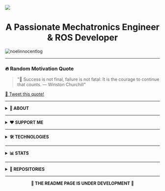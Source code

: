 [![](https://github.com/noelinnocentlog/noelinnocentlog/blob/main/Resource/Profile.gif)](https://linktr.ee/noelinnocentlog/)<!-- If you want the template for my gif, email me! -->
<h1 align="center">A Passionate Mechatronics Engineer & ROS Developer</h1>
<p align="left">
  <img src="https://komarev.com/ghpvc/?username=noelinnocentlog&label=Profile%20views&color=0e75b6&style=flat" alt="noelinnocentlog" />
</p>

---

### 🔥 Random Motivation Quote
> "📌 Success is not final, failure is not fatal: It is the courage to continue that counts. — Winston Churchill"

[📲 Tweet this quote!](https://twitter.com/intent/tweet?text=%22%F0%9F%93%8C%20Success%20is%20not%20final%2C%20failure%20is%20not%20fatal%3A%20It%20is%20the%20courage%20to%20continue%20that%20counts.%20%E2%80%94%20Winston%20Churchill%22%0A)

---

<details>
<summary><strong>📌 ABOUT</strong></summary>

- 🔭 Working on: **Autonomous Office Assistant Robot (ROS2)**
- 🌱 Learning: **Robotics Middleware, Motion Planning, Machine Vision**
- 💬 Ask me about: **ROS, VR, Python, Motion Planning Algorithms**
- 📫 Connect: [Linktree](https://linktr.ee/noelinnocentlog/)

</details>

---

<details>
<summary><strong>❤️ SUPPORT ME</strong></summary>

[![Buy Me a Coffee](https://img.shields.io/badge/Buy_Me_A_Coffee-F7DF1E.svg?style=for-the-badge&logo=buymeacoffee&logoColor=black)](https://buymeacoffee.com/noelinnoceq)  
[![Ko-fi](https://img.shields.io/badge/Ko_fi-%23F16061.svg?style=for-the-badge&logo=ko-fi&logoColor=white)](https://ko-fi.com/noelinnocent)  
[![Patreon](https://img.shields.io/badge/Patreon-%23F96854.svg?style=for-the-badge&logo=patreon&logoColor=white)](https://www.patreon.com/Noelinnocent)  
[![PayPal](https://img.shields.io/badge/PayPal-%2300457C.svg?style=for-the-badge&logo=paypal&logoColor=white)](https://www.paypal.me/noelinnocent)  
[![GitHub Sponsors](https://img.shields.io/badge/GitHub_Sponsors-%23EA4AAA.svg?style=for-the-badge&logo=githubsponsors&logoColor=white)](https://github.com/sponsors/NOEL369)

</details>

---

<details>
<summary><strong>🛠️ TECHNOLOGIES</strong></summary>

<img src="https://img.shields.io/badge/Arduino-00979D?style=for-the-badge&logo=arduino&logoColor=white" />
<img src="https://img.shields.io/badge/Python-3776AB?style=for-the-badge&logo=python&logoColor=white" />
<img src="https://img.shields.io/badge/ROS2-22314E?style=for-the-badge&logo=ros&logoColor=white" />
<img src="https://img.shields.io/badge/SolidWorks-00568C?style=for-the-badge&logo=solidworks&logoColor=white" />
<img src="https://img.shields.io/badge/Unity-000000?style=for-the-badge&logo=unity&logoColor=white" />
<img src="https://img.shields.io/badge/Bash-121011?style=for-the-badge&logo=gnu-bash&logoColor=white" />

</details>

---

<details>
<summary><strong>📊 STATS</strong></summary>

<p align="center">
  <img src="https://github-readme-stats.vercel.app/api?username=noel369&show_icons=true&locale=en&theme=radical" alt="noel369" />
  <img src="https://github-readme-streak-stats.herokuapp.com/?user=noel369&theme=radical" alt="noel369" />
  <img src="https://github-readme-stats.vercel.app/api/top-langs/?username=noel369&layout=compact&theme=radical" alt="noel369" />
</p>

</details>

---

<details>
<summary><strong>📁 REPOSITORIES</strong></summary>

- 🚘 [**Roshai Autonomous Vehicle Kit**](https://github.com/yourrepo)  
- 🤖 [**Autonomous Office Assistant Robot**](https://github.com/yourrepo)  
- 🎮 [**VR-Controlled Robotic Manipulator**](https://github.com/yourrepo)  
- 📍 [**2D Localization for Autonomous Vehicles**](https://github.com/yourrepo)  
- 🎙️ [**Voice-Controlled Assistant Robot**](https://github.com/yourrepo)

</details>

---

<p align="center"><strong>🚧 THE README PAGE IS UNDER DEVELOPMENT 🚧</strong></p>


